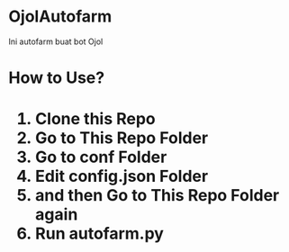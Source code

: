 # OjolAutofarm
Ini autofarm buat bot Ojol

<h1> How to Use? <h1>

1. Clone this Repo
2. Go to This Repo Folder
3. Go to conf Folder
4. Edit config.json Folder
5. and then Go to This Repo Folder again
6. Run autofarm.py

